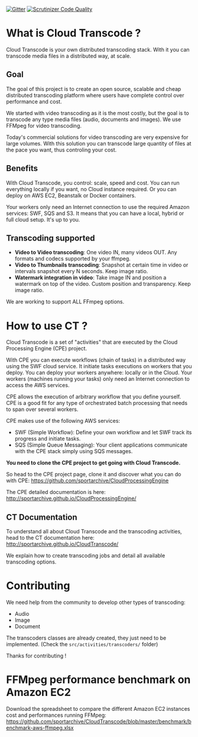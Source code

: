 [![Gitter](https://badges.gitter.im/Join%20Chat.svg)](https://gitter.im/sportarchive/CloudTranscode?utm_source=badge&utm_medium=badge&utm_campaign=pr-badge) 
[![Scrutinizer Code Quality](https://scrutinizer-ci.com/g/sportarchive/CloudTranscode/badges/quality-score.png?b=master)](https://scrutinizer-ci.com/g/sportarchive/CloudTranscode/?branch=master) 

# What is Cloud Transcode ?
Cloud Transcode is your own distributed transcoding stack. With it you can transcode media files in a distributed way, at scale.

## Goal
The goal of this project is to create an open source, scalable and cheap distributed transcoding platform where users have complete control over performance and cost. 

We started with video transcoding as it is the most costly, but the goal is to transcode any type media files (audio, documents and images). We use FFMpeg for video transcoding.

Today's commercial solutions for video transcoding are very expensive for large volumes. With this solution you can transcode large quantity of files at the pace you want, thus controling your cost. 

## Benefits
With Cloud Transcode, you control: scale, speed and cost. You can run everything locally if you want, no Cloud instance required. Or you can deploy on AWS EC2, Beanstalk or Docker containers. 

Your workers only need an Internet connection to use the required Amazon services: SWF, SQS and S3. It means that you can have a local, hybrid or full cloud setup. It's up to you.

## Transcoding supported

   - **Video to Video transcoding**: One video IN, many videos OUT. Any formats and codecs supported by your ffmpeg.
   - **Video to Thumbnails transcoding**: Snapshot at certain time in video or intervals snapshot every N seconds. Keep image ratio.
   - **Watermark integration in video**: Take image IN and position a watermark on top of the video. Custom position and transparency. Keep image ratio.

We are working to support ALL FFmpeg options.

# How to use CT ?

Cloud Transcode is a set of "activities" that are executed by the Cloud Processing Engine (CPE) project. 

With CPE you can execute workflows (chain of tasks) in a distributed way using the SWF cloud service. It initiate tasks executions on workers that you deploy. You can deploy your workers anywhere: locally or in the Cloud. Your workers (machines running your tasks) only need an Internet connection to access the AWS services.

CPE allows the execution of arbitrary workflow that you define yourself. CPE is a good fit for any type of orchestrated batch processing that needs to span over several workers.

CPE makes use of the following AWS services:

   - SWF (Simple Workflow): Define your own workflow and let SWF track its progress and initiate tasks.
   - SQS (Simple Queue Messaging): Your client applications communicate with the CPE stack simply using SQS messages.

**You need to clone the CPE project to get going with Cloud Transcode.**

So head to the CPE project page, clone it and discover what you can do with CPE: https://github.com/sportarchive/CloudProcessingEngine

The CPE detailed documentation is here: http://sportarchive.github.io/CloudProcessingEngine/

## CT Documentation

To understand all about Cloud Transcode and the transcoding activities,
head to the CT documentation here: http://sportarchive.github.io/CloudTranscode/

We explain how to create transcoding jobs and detail all available transcoding options.

# Contributing

We need help from the community to develop other types of transcoding:

   - Audio
   - Image
   - Document

The transcoders classes are already created, they just need to be implemented. (Check the `src/activities/transcoders/` folder)

Thanks for contributing !

# FFMpeg performance benchmark on Amazon EC2

Download the spreadsheet to compare the different Amazon EC2 instances cost and performances running FFMpeg:
https://github.com/sportarchive/CloudTranscode/blob/master/benchmark/benchmark-aws-ffmpeg.xlsx

